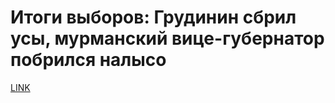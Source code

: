 # Итоги выборов: Грудинин сбрил усы, мурманский вице-губернатор побрился налысо



[LINK](https://varlamov.ru/2842492.html)